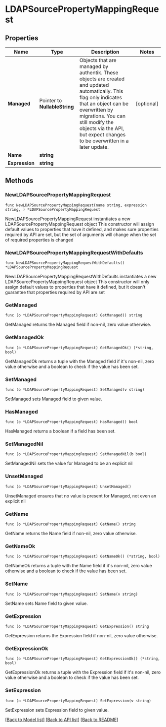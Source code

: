 # LDAPSourcePropertyMappingRequest

## Properties

Name | Type | Description | Notes
------------ | ------------- | ------------- | -------------
**Managed** | Pointer to **NullableString** | Objects that are managed by authentik. These objects are created and updated automatically. This flag only indicates that an object can be overwritten by migrations. You can still modify the objects via the API, but expect changes to be overwritten in a later update. | [optional] 
**Name** | **string** |  | 
**Expression** | **string** |  | 

## Methods

### NewLDAPSourcePropertyMappingRequest

`func NewLDAPSourcePropertyMappingRequest(name string, expression string, ) *LDAPSourcePropertyMappingRequest`

NewLDAPSourcePropertyMappingRequest instantiates a new LDAPSourcePropertyMappingRequest object
This constructor will assign default values to properties that have it defined,
and makes sure properties required by API are set, but the set of arguments
will change when the set of required properties is changed

### NewLDAPSourcePropertyMappingRequestWithDefaults

`func NewLDAPSourcePropertyMappingRequestWithDefaults() *LDAPSourcePropertyMappingRequest`

NewLDAPSourcePropertyMappingRequestWithDefaults instantiates a new LDAPSourcePropertyMappingRequest object
This constructor will only assign default values to properties that have it defined,
but it doesn't guarantee that properties required by API are set

### GetManaged

`func (o *LDAPSourcePropertyMappingRequest) GetManaged() string`

GetManaged returns the Managed field if non-nil, zero value otherwise.

### GetManagedOk

`func (o *LDAPSourcePropertyMappingRequest) GetManagedOk() (*string, bool)`

GetManagedOk returns a tuple with the Managed field if it's non-nil, zero value otherwise
and a boolean to check if the value has been set.

### SetManaged

`func (o *LDAPSourcePropertyMappingRequest) SetManaged(v string)`

SetManaged sets Managed field to given value.

### HasManaged

`func (o *LDAPSourcePropertyMappingRequest) HasManaged() bool`

HasManaged returns a boolean if a field has been set.

### SetManagedNil

`func (o *LDAPSourcePropertyMappingRequest) SetManagedNil(b bool)`

 SetManagedNil sets the value for Managed to be an explicit nil

### UnsetManaged
`func (o *LDAPSourcePropertyMappingRequest) UnsetManaged()`

UnsetManaged ensures that no value is present for Managed, not even an explicit nil
### GetName

`func (o *LDAPSourcePropertyMappingRequest) GetName() string`

GetName returns the Name field if non-nil, zero value otherwise.

### GetNameOk

`func (o *LDAPSourcePropertyMappingRequest) GetNameOk() (*string, bool)`

GetNameOk returns a tuple with the Name field if it's non-nil, zero value otherwise
and a boolean to check if the value has been set.

### SetName

`func (o *LDAPSourcePropertyMappingRequest) SetName(v string)`

SetName sets Name field to given value.


### GetExpression

`func (o *LDAPSourcePropertyMappingRequest) GetExpression() string`

GetExpression returns the Expression field if non-nil, zero value otherwise.

### GetExpressionOk

`func (o *LDAPSourcePropertyMappingRequest) GetExpressionOk() (*string, bool)`

GetExpressionOk returns a tuple with the Expression field if it's non-nil, zero value otherwise
and a boolean to check if the value has been set.

### SetExpression

`func (o *LDAPSourcePropertyMappingRequest) SetExpression(v string)`

SetExpression sets Expression field to given value.



[[Back to Model list]](../README.md#documentation-for-models) [[Back to API list]](../README.md#documentation-for-api-endpoints) [[Back to README]](../README.md)


